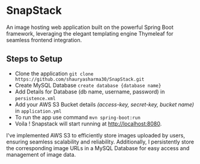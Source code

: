 # SnapStack
An image hosting web application built on the powerful Spring Boot framework, leveraging the elegant templating engine Thymeleaf for seamless frontend integration.

## Steps to Setup
- Clone the application
`git clone https://github.com/shauryasharma30/SnapStack.git`
- Create MySQL Database
 `create database {database name}`
- Add Details for Database (db name, username, password) in `persistence.xml`
- Add your AWS S3 Bucket details *(access-key, secret-key, bucket name)* in `application.yml`
- To run the app use command `mvn spring-boot:run`
- Voila ! Snapstack will start running at [http://localhost:8080](http://localhost:8080/).

I've implemented AWS S3 to efficiently store images uploaded by users, ensuring seamless scalability and reliability. Additionally, I persistently store the corresponding image URLs in a MySQL Database for easy access and management of image data.


